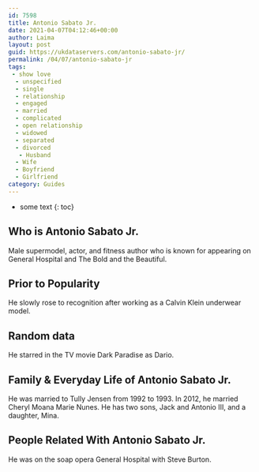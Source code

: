 ```yaml
---
id: 7598
title: Antonio Sabato Jr.
date: 2021-04-07T04:12:46+00:00
author: Laima
layout: post
guid: https://ukdataservers.com/antonio-sabato-jr/
permalink: /04/07/antonio-sabato-jr
tags:
 - show love
  - unspecified
  - single
  - relationship
  - engaged
  - married
  - complicated
  - open relationship
  - widowed
  - separated
  - divorced
   - Husband
  - Wife
  - Boyfriend
  - Girlfriend
category: Guides
---
```


* some text
{: toc}


## Who is Antonio Sabato Jr.
                  
                  
                  
Male supermodel, actor, and fitness author who is known for appearing on General Hospital and The Bold and the Beautiful.
                  
              
            
              
            
                
                
                
## Prior to Popularity
                  
                  
                  
He slowly rose to recognition after working as a Calvin Klein underwear model.
                  
              
            
              
            
                
                
                
## Random data
                  
                  
                  
He starred in the TV movie Dark Paradise as Dario.
                  
              
            
              
            
                
                
                
## Family & Everyday Life of Antonio Sabato Jr.
                  
                  
                  
He was married to Tully Jensen from 1992 to 1993. In 2012, he married Cheryl Moana Marie Nunes. He has two sons, Jack and Antonio III, and a daughter, Mina.
                  
              
            
              
            
                
                
                
## People Related With Antonio Sabato Jr.
                  
                  
                  
He was on the soap opera General Hospital with Steve Burton.
                  
              
            
              
            
                
              
            
              
              
            
            
              
            
          
          
          